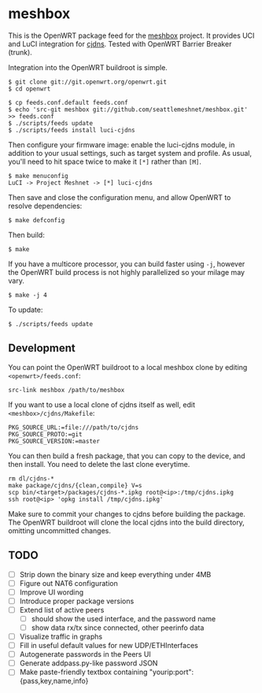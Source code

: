 meshbox
=======

This is the OpenWRT package feed for the [meshbox][meshbox] project. It provides UCI and LuCI integration for [cjdns][cjdns]. Tested with OpenWRT Barrier Breaker (trunk).

[meshbox]: http://fund.meshwith.me
[cjdns]: https://github.com/cjdelisle/cjdns

Integration into the OpenWRT buildroot is simple.

    $ git clone git://git.openwrt.org/openwrt.git
    $ cd openwrt

    $ cp feeds.conf.default feeds.conf
    $ echo 'src-git meshbox git://github.com/seattlemeshnet/meshbox.git' >> feeds.conf
    $ ./scripts/feeds update
    $ ./scripts/feeds install luci-cjdns

Then configure your firmware image: enable the luci-cjdns module, in addition to your usual settings, such as target system and profile. As usual, you'll need to hit space twice to make it `[*]` rather than `[M]`.

    $ make menuconfig
    LuCI -> Project Meshnet -> [*] luci-cjdns

Then save and close the configuration menu, and allow OpenWRT to resolve dependencies:

    $ make defconfig

Then build:

    $ make

If you have a multicore processor, you can build faster using `-j`, however the OpenWRT build process is not highly parallelized so your milage may vary.

    $ make -j 4

To update:

    $ ./scripts/feeds update


Development
-----------

You can point the OpenWRT buildroot to a local meshbox clone by editing `<openwrt>/feeds.conf`:

    src-link meshbox /path/to/meshbox

If you want to use a local clone of cjdns itself as well, edit `<meshbox>/cjdns/Makefile`:

    PKG_SOURCE_URL:=file:///path/to/cjdns
    PKG_SOURCE_PROTO:=git
    PKG_SOURCE_VERSION:=master

You can then build a fresh package, that you can copy to the device, and then install. You need to delete the last clone everytime.

    rm dl/cjdns-*
    make package/cjdns/{clean,compile} V=s
    scp bin/<target>/packages/cjdns-*.ipkg root@<ip>:/tmp/cjdns.ipkg
    ssh root@<ip> 'opkg install /tmp/cjdns.ipkg'

Make sure to commit your changes to cjdns before building the package. The OpenWRT buildroot will clone the local cjdns into the build directory, omitting uncommitted changes.


TODO
----

- [ ] Strip down the binary size and keep everything under 4MB
- [ ] Figure out NAT6 configuration
- [ ] Improve UI wording
- [ ] Introduce proper package versions
- [ ] Extend list of active peers
  - [ ] should show the used interface, and the password name
  - [ ] show data rx/tx since connected, other peerinfo data
- [ ] Visualize traffic in graphs
- [ ] Fill in useful default values for new UDP/ETHInterfaces
- [ ] Autogenerate passwords in the Peers UI
- [ ] Generate addpass.py-like password JSON
- [ ] Make paste-friendly textbox containing "yourip:port":{pass,key,name,info}
